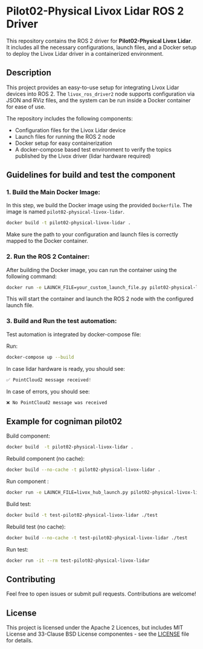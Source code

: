 
# Pilot02-Physical Livox Lidar ROS 2 Driver

This repository contains the ROS 2 driver for **Pilot02-Physical Livox Lidar**. It includes all the necessary configurations, launch files, and a Docker setup to deploy the Livox Lidar driver in a containerized environment.

## Description

This project provides an easy-to-use setup for integrating Livox Lidar devices into ROS 2. The `livox_ros_driver2` node supports configuration via JSON and RViz files, and the system can be run inside a Docker container for ease of use.

The repository includes the following components:
- Configuration files for the Livox Lidar device
- Launch files for running the ROS 2 node
- Docker setup for easy containerization
- A docker-compose based test environment to verify the topics published by the Livox driver (lidar hardware required)

## Guidelines for build and test the component 

### 1. **Build the Main Docker Image:**

In this step, we build the Docker image using the provided `Dockerfile`. The image is named `pilot02-physical-livox-lidar`.

```bash
docker build -t pilot02-physical-livox-lidar .
```

Make sure the path to your configuration and launch files is correctly mapped to the Docker container.

### 2. **Run the ROS 2 Container:**

After building the Docker image, you can run the container using the following command:

```bash
docker run -e LAUNCH_FILE=your_custom_launch_file.py pilot02-physical-livox-lidar
```

This will start the container and launch the ROS 2 node with the configured launch file.

### 3. **Build and Run the test automation:**

Test automation is integrated by docker-compose file:

Run: 
```bash
docker-compose up --build
```

In case lidar hardware is ready, you should see:
```python
✅ PointCloud2 message received!
```

In case of errors, you should see:
```python
❌ No PointCloud2 message was received
```

## Example for cogniman pilot02

Build component: 
```bash
docker build  -t pilot02-physical-livox-lidar .
```

Rebuild component (no cache):
```bash
docker build --no-cache -t pilot02-physical-livox-lidar .
```

Run component : 
```bash
docker run -e LAUNCH_FILE=livox_hub_launch.py pilot02-physical-livox-lidar
```

Build test: 
```bash
docker build -t test-pilot02-physical-livox-lidar ./test
```

Rebuild test (no cache):
```bash
docker build --no-cache -t test-pilot02-physical-livox-lidar ./test
```
Run test: 
```bash
docker run -it --rm test-pilot02-physical-livox-lidar
```

## Contributing

Feel free to open issues or submit pull requests. Contributions are welcome!

## License

This project is licensed under the Apache 2 Licences, but includes MIT License and 33-Clause BSD License componentes - see the [LICENSE](LICENSE) file for details.